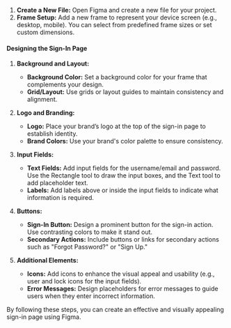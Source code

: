 


1. **Create a New File:** Open Figma and create a new file for your project.
2. **Frame Setup:** Add a new frame to represent your device screen (e.g., desktop, mobile). You can select from predefined frame sizes or set custom dimensions.

#### Designing the Sign-In Page
1. **Background and Layout:**
   - **Background Color:** Set a background color for your frame that complements your design.
   - **Grid/Layout:** Use grids or layout guides to maintain consistency and alignment.

2. **Logo and Branding:**
   - **Logo:** Place your brand’s logo at the top of the sign-in page to establish identity.
   - **Brand Colors:** Use your brand's color palette to ensure consistency.

3. **Input Fields:**
   - **Text Fields:** Add input fields for the username/email and password. Use the Rectangle tool to draw the input boxes, and the Text tool to add placeholder text.
   - **Labels:** Add labels above or inside the input fields to indicate what information is required.

4. **Buttons:**
   - **Sign-In Button:** Design a prominent button for the sign-in action. Use contrasting colors to make it stand out.
   - **Secondary Actions:** Include buttons or links for secondary actions such as "Forgot Password?" or "Sign Up."

5. **Additional Elements:**
   - **Icons:** Add icons to enhance the visual appeal and usability (e.g., user and lock icons for the input fields).
   - **Error Messages:** Design placeholders for error messages to guide users when they enter incorrect information.


By following these steps, you can create an effective and visually appealing sign-in page using Figma.
